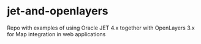 # jet-and-openlayers
Repo with examples of using Oracle JET 4.x together with OpenLayers 3.x for Map integration in web applications
